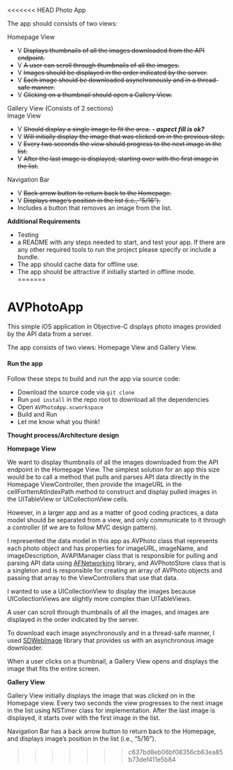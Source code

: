 <<<<<<< HEAD
Photo App

The app should consists of two views:

Homepage View
* V ~~Displays thumbnails of all the images downloaded from the API endpoint.~~
* V ~~A user can scroll through thumbnails of all the images.~~
* V ~~Images should be displayed in the order indicated by the server.~~
* V ~~Each image should be downloaded asynchronously and in a thread-safe manner.~~
* V ~~Clicking on a thumbnail should open a Gallery View.~~

Gallery View (Consists of 2 sections)   
Image View
* V ~~Should display a single image to fit the area.~~  **_- aspect fill is ok?_** 
* V ~~Will initially display the image that was clicked on in the previous step.~~
* V ~~Every two seconds the view should progress to the next image in the list.~~
* V ~~After the last image is displayed, starting over with the first image in the list.~~
 
  
Navigation Bar
* V ~~Back arrow button to return back to the Homepage.~~
* V ~~Displays image’s position in the list (i.e., “5/16”).~~
* Includes a button that removes an image from the list.  


**Additional Requirements**
* Testing 
* a README with any steps needed to start, and test your app. If there are any other required tools to run the project please specify or include a bundle.
* The app should cache data for offline use.
* The app should be attractive if initially started in offline mode. 
=======
# AVPhotoApp

This simple iOS application in Objective-C displays photo images provided by the API data from a server.

The app consists of two views: Homepage View and Gallery View. 

#### Run the app

Follow these steps to build and run the app via source code:
- Download the source code via `git clone` 
- Run `pod install` in the repo root to download all the dependencies
- Open `AVPhotoApp.xcworkspace`
- Build and Run
- Let me know what you think!

**Thought process/Architecture design**  

**Homepage View**    

We want to display thumbnails of all the images downloaded from the API endpoint in the Homepage View. The simplest solution for an app this size would be to call a method that pulls and parses API data directly in the Homepage ViewController, then provide the imageURL in the cellForItemAtIndexPath method to construct and display pulled images in the UITableView or UICollectionView cells. 

However, in a larger app and as a matter of good coding practices, a data model should be separated from a view, and only communicate to it through a controller (if we are to follow MVC design pattern). 

I represented the data model in this app as AVPhoto class that represents each photo object and has properties for imageURL, imageName, and imageDescription, AVAPIManager class that is responsible for pulling and parsing API data using [AFNetworking](https://github.com/AFNetworking/AFNetworking) library, and AVPhotoStore class that is a singleton and is responsible for creating an array of AVPhoto objects and passing that array to the ViewControllers that use that data. 

I wanted to use a UICollectionView to display the images because UICollectionViews are slightly more complex than UITableViews. 

A user can scroll through thumbnails of all the images, and images are displayed in the order indicated by the server.

To download each image asynchronously and in a thread-safe manner, I used [SDWebImage](https://github.com/rs/SDWebImage) library that provides us with an asynchronous image downloader.

When a user clicks on a thumbnail, a Gallery View opens and displays the image that fits the entire screen. 

**Gallery View**  

Gallery View initially displays the image that was clicked on in the Homepage view. Every two seconds the view progresses to the next image in the list using NSTimer class for implementation. After the last image is displayed, it starts over with the first image in the list. 

Navigation Bar has a back arrow button to return back to the Homepage, and displays image’s position in the list (i.e., “5/16”).
>>>>>>> c637bd8eb06bf08356cb63ea85b73def411e5b84

